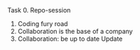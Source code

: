 Task
0. Repo-session
1. Coding fury road
2. Collaboration is the base of a company
3. Collaboration: be up to date
Update
